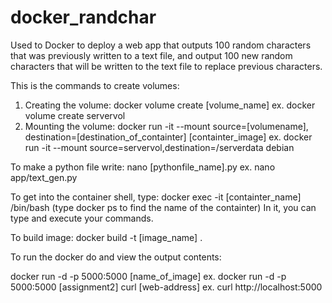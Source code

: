 # docker_randchar
Used to Docker to deploy a web app that outputs 100 random characters that was previously written to a text file, and output 100 new random characters that will be written to the text file to replace previous characters.

This is the commands to create volumes:
1. Creating the volume: docker volume create [volume_name]   ex. docker volume create servervol
2. Mounting the volume: docker run -it --mount source=[volumename], destination=[destination_of_containter] [containter_image]
  ex. docker run -it --mount source=servervol,destination=/serverdata debian

To make a python file write: 
nano [pythonfile_name].py    ex. nano app/text_gen.py   

To get into the container shell, type:
docker exec -it [containter_name] /bin/bash (type docker ps to find the name of the containter)
In it, you can type and execute your commands. 

To build image:
docker build -t [image_name] .

To run the docker do and view the output contents:

docker run -d -p 5000:5000 [name_of_image]  ex. docker run -d -p 5000:5000 [assignment2]
curl [web-address]                          ex. curl http://localhost:5000

